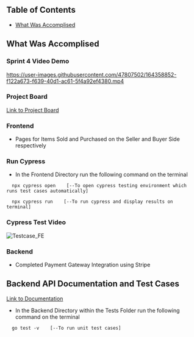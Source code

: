 ## Table of Contents

- [What Was Accomplised](#what-was-accomplised)

## What Was Accomplised

### Sprint 4 Video Demo

https://user-images.githubusercontent.com/47807502/164358852-f122a673-f639-40d1-ac61-5f4a92ef4380.mp4

### Project Board
[Link to Project Board](https://github.com/rachitrathi98/Gator-Marketplace/projects/1)


### Frontend

- Pages for Items Sold and Purchased on the Seller and Buyer Side respectively

### Run Cypress

- In the Frontend Directory run the following command on the terminal

```
  npx cypress open    [--To open cypress testing environment which runs test cases automatically]
```
```
  npx cypress run    [--To run cypress and display results on terminal]
```
### Cypress Test Video
![Testcase_FE](https://user-images.githubusercontent.com/49911931/156866744-fbdc74b4-5b33-4311-a415-8eb81be6c9b2.gif)



### Backend

- Completed Payment Gateway Integration using Stripe

## Backend API Documentation and Test Cases

[Link to Documentation](https://documenter.getpostman.com/view/15225745/UVkvHs5H)

- In the Backend Directory within the Tests Folder run the following command on the terminal

```
  go test -v    [--To run unit test cases]
```
